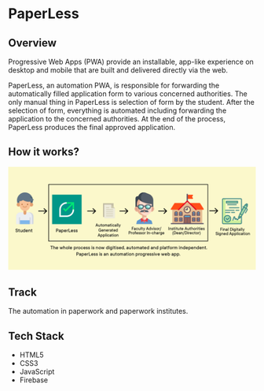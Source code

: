 # PaperLess

## Overview

Progressive Web Apps (PWA) provide an installable, app-like experience on desktop and mobile that are built and delivered directly via the web. 

PaperLess, an automation PWA, is responsible for forwarding the automatically filled application form to various concerned authorities. The only manual thing in PaperLess is selection of form by the student. After the selection of form, everything is automated including forwarding the application to the concerned authorities. At the end of the process, PaperLess produces the final approved application.

## How it works?

![workflow](/img/workflow.png)

## Track
The automation in paperwork and paperwork institutes.

## Tech Stack

* HTML5
* CSS3
* JavaScript
* Firebase